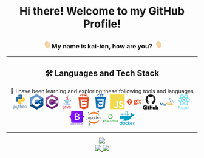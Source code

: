 # <div align="center"> <p style="text-align: center;"> Hi there! Welcome to my GitHub Profile! </p> </div>


### <div align="center"> <p style="text-align: center"> <img src="./assets/img/waving-hand.webp" width="4%"> My name is kai-ion, how are you? <img src="./assets/img/waving-hand.webp" width="4%"></p> </div>

<hr></hr>

## <div align="center">  🛠 Languages and Tech Stack </div>

<div align="center">
    📖 I have been learning and exploring these following tools and languages
</div>

[//]: <> (https://github.com/devicons/devicon)

<div align="center"> 
    <code><a href="https://www.python.org" title="Python" target="_blank"><img src="https://raw.githubusercontent.com/devicons/devicon/master/icons/python/python-original-wordmark.svg" alt="python" width="40" height="40"/></a></code>
    <code><a href="https://www.cplusplus.com/" title="C++" target="_blank"><img src="https://raw.githubusercontent.com/devicons/devicon/master/icons/cplusplus/cplusplus-original.svg" alt="cplusplus" width="40" height="40"/></a></code
    <code><a href="https://learn.microsoft.com/en-us/dotnet/csharp/" title="C#" target="_blank"><img src="https://raw.githubusercontent.com/devicons/devicon/master/icons/csharp/csharp-original.svg" alt="c#" width="40" height="40"/></a></code
    <code><a href="https://www.java.com" title="Java" target="_blank"><img src="https://raw.githubusercontent.com/devicons/devicon/master/icons/java/java-original-wordmark.svg" alt="java" width="40" height="40"/></a></code>
    <code><a href="https://developer.mozilla.org/en-US/docs/Web/HTML" title="HTML" target="_blank"><img src="https://raw.githubusercontent.com/devicons/devicon/master/icons/html5/html5-plain-wordmark.svg" alt="html" width="40" height="40"/></a></code>
    <code><a href="https://developer.mozilla.org/en-US/docs/Web/CSS" title="CSS" target="_blank"><img src="https://raw.githubusercontent.com/devicons/devicon/master/icons/css3/css3-plain-wordmark.svg" alt="html" width="40" height="40"/></a></code>
    <code><a href="https://www.javascript.com/" title="JavaScript" target="_blank"><img src="https://raw.githubusercontent.com/devicons/devicon/master/icons/javascript/javascript-plain.svg" alt="javascript" width="40" height="40"/></a></code>
    <code><a href="https://git-scm.com/" title="Git" target="_blank"><img src="https://raw.githubusercontent.com/devicons/devicon/master/icons/git/git-plain-wordmark.svg" alt="git" width="40" height="40"/></a></code>
    <code><a href="https://github.com/" title="GitHub" target="_blank"><img src="https://raw.githubusercontent.com/devicons/devicon/master/icons/github/github-original-wordmark.svg" alt="github" width="40" height="40"/></a></code>
    <code><a href="https://www.mysql.com/" title="MySQL" target="_blank"><img src="https://raw.githubusercontent.com/devicons/devicon/master/icons/mysql/mysql-original-wordmark.svg" alt="mysql" width="40" height="40"/></a></code>
    <code><a href="https://reactjs.org/" title="React" target="_blank"><img src="https://raw.githubusercontent.com/devicons/devicon/master/icons/react/react-original-wordmark.svg" alt="react" width="40" height="40"/></a></code>
    <code><a href="https://getbootstrap.com/" title="Bootstrap" target="_blank"><img src="https://raw.githubusercontent.com/devicons/devicon/master/icons/bootstrap/bootstrap-original-wordmark.svg" alt="bootstrap" width="40" height="40"/></a></code>
    <code><a href="https://jupyter-notebook.readthedocs.io/en/stable/" title="Jupyter Notebook" target="_blank"><img src="https://raw.githubusercontent.com/devicons/devicon/master/icons/jupyter/jupyter-original-wordmark.svg" alt="jupyter" width="40" height="40"/></a></code>
    <code><a href="https://www.anaconda.com/" title="Anaconda" target="_blank"><img src="https://raw.githubusercontent.com/devicons/devicon/master/icons/anaconda/anaconda-original-wordmark.svg" alt="jupyter" width="40" height="40"/></a></code>
    <code><a href="https://www.docker.com//" title="Docker" target="_blank"><img src="https://raw.githubusercontent.com/devicons/devicon/master/icons/docker/docker-plain-wordmark.svg" alt="docker" width="40" height="40"/></a></code>
</div>

<hr></hr>

<div align="center">
  <img  src="https://img.shields.io/badge/GitHub-181717.svg?style=for-the-badge&logo=GitHub&logoColor=white" />
</a>
</div>

<div align="center">
  <a href="https://git.io/streak-stats">
  <img  width="40%" src="https://github-readme-streak-stats.herokuapp.com/?user=kai-ion&theme=react&border_radius=5" />
  <a href="https://github.com/anuraghazra/github-readme-stats">
  <img width="29%" src="https://github-readme-stats.vercel.app/api/top-langs/?username=kai-ion&theme=react&custom_title=Stats&hide_border=false&layout=compact">
</a>
</div>

